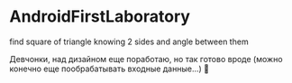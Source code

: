 # AndroidFirstLaboratory
find square of triangle knowing 2 sides and angle between them

Девчонки, над дизайном еще поработаю, но так готово вроде (можно конечно еще пообрабатывать входные данные...) 🫣
